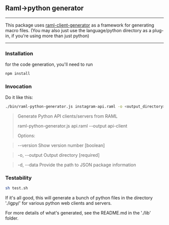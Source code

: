 ## Raml->python generator
----

This package uses [raml-client-generator](https://github.com/mulesoft/raml-client-generator) as a framework for generating macro files.  (You may also just use the language/python directory as a plug-in, if you're using more than just python)

----

### Installation

for the code generation, you'll need to run

```sh
npm install
```

###  Invocation

Do it like this:
```sh
./bin/raml-python-generator.js instagram-api.raml -o <output_directory>
```

>Generate Python API clients/servers from RAML
>
>raml-python-generator.js api.raml --output api-client
>
>Options:

>  --version     Show version number                                    [boolean]

>  -o, --output  Output directory                                      [required]

>  -d, --data    Provide the path to JSON package information


### Testability

```sh
sh test.sh
```

If it's all good, this will generate a bunch of python files in the directory './igpy/' for various python web clients and servers.

For more details of what's generated, see the README.md in the './lib' folder.

